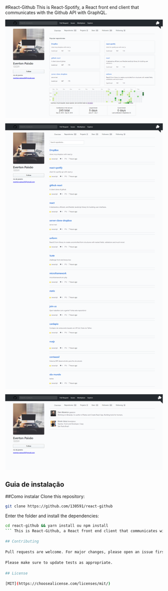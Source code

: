 #React-Github
This is React-Spotify, a React front end client that communicates with the Github API with GraphQL.

![overview](assets/screencapture-localhost-3000-react-github-2019-09-24-23_07_10.png)

![repositories](assets/screencapture-localhost-3000-react-github-2019-09-24-23_30_40.png)

![following](assets/screencapture-localhost-3000-react-github-2019-09-24-23_32_08.png)

## Guia de instalação

##Como instalar
Clone this repository:

```bash
git clone https://github.com/130591/react-github
```

Enter the folder and install the dependencies:

```bash
cd react-github && yarn install ou npm install
``` This is React-Github, a React front end client that communicates with the Github API.

## Contributing

Pull requests are welcome. For major changes, please open an issue first to discuss what you would like to change.

Please make sure to update tests as appropriate.

## License

[MIT](https://choosealicense.com/licenses/mit/)